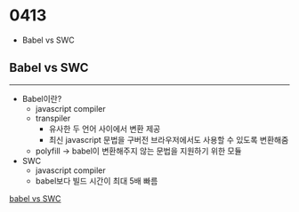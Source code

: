 # 0413

- Babel vs SWC

## Babel vs SWC

---

- Babel이란?
  - javascript compiler
  - transpiler
    - 유사한 두 언어 사이에서 변환 제공
    - 최신 javascript 문법을 구버전 브라우저에서도 사용할 수 있도록 변환해줌
  - polyfill → babel이 변환해주지 않는 문법을 지원하기 위한 모듈
- SWC
  - javascript compiler
  - babel보다 빌드 시간이 최대 5배 빠름

[babel vs SWC](https://fe-developers.kakaoent.com/2022/220217-learn-babel-terser-swc/)
